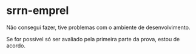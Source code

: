 # srrn-emprel
Não consegui fazer, tive problemas com o ambiente de desenvolvimento.

Se for possível só ser avaliado pela primeira parte da prova, estou de acordo.

